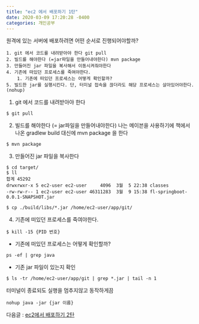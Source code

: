 ```yaml
---
title: "ec2 에서 배포하기 1탄"
date: 2020-03-09 17:20:28 -0400
categories: 개인공부
---
```


원격에 있는 서버에 배포하려면 어떤 순서로 진행되어야할까?

    1. git 에서 코드를 내려받아야 한다 git pull
    2. 빌드를 해야한다 (=jar파일을 만들어내야한다) mvn package
    3. 만들어진 jar 파일을 복사해서 이동시켜줘야한다
    4. 기존에 떠있던 프로세스를 죽여야한다.
        1. 기존에 떠있던 프로세스는 어떻게 확인할까?
    5. 빌드한 jar를 실행시킨다. 단, 터미널 접속을 끊더라도 해당 프로세스는 살아있어야한다.(nohup)
    
1.  git 에서 코드를 내려받아야 한다

```console
$ git pull
```

2. 빌드를 해야한다 (= jar파일을 만들어내야한다) 나는 메이븐을 사용하기에 책에서 나온 gradlew build 대신에 mvn package 을 한다
```console
$ mvn package
```
3. 만들어진 jar 파일을 복사한다
```console
$ cd target/
$ ll
합계 45292
drwxrwxr-x 5 ec2-user ec2-user     4096  3월  5 22:38 classes
-rw-rw-r-- 1 ec2-user ec2-user 46311283  3월  9 15:38 fl-springboot-0.0.1-SNAPSHOT.jar

$ cp ./build/libs/*.jar /home/ec2-user/app/git/
```

4. 기존에 떠있던 프로세스를 죽여야한다.
  
  ```console
  $ kill -15 {PID 번호}
  ```
  - 기존에 떠있던 프로세스는 어떻게 확인할까?
  
  ```console
  ps -ef | grep java
  ```
  
  - 기존 jar 파일이 있는지 확인
  ```console
 $ ls -tr /home/ec2-user/app/git | grep *.jar | tail -n 1
  ```   
  
  터미널이 종료되도 실행을 멈추지않고 동작하게끔
  ```console
  nohup java -jar {jar 이름}
  ```
  다음글 : [ec2에서 배포하기 2탄](https://eojin312.github.io/%EA%B0%9C%EC%9D%B8%EA%B3%B5%EB%B6%80/terminal-deploy/)
  
       